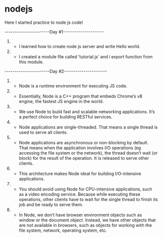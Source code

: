 # nodejs

Here I started practice to node js code!

-----------------------Day #1---------------------

1.  - I learned how to create node js server and write Hello world.
2.  - I created a module file called 'tutorial.js' and i export function from this module.

-----------------------Day #2----------------------

1.  -   Node is a runtime environment for executing JS code.
2.  -   Essentially, Node is a C++ program that embeds Chrome’s v8 engine, the fastest JS engine in the world.
3.  -   We use Node to build fast and scalable networking applications. It’s a perfect choice for building RESTful services.
4.  -   Node applications are single-threaded. That means a single thread is used to serve all clients.
5.  -   Node applications are asynchronous or non-blocking by default. That means when the application involves I/O operations (eg accessing the file system or the network), the thread doesn’t wait (or block) for the result of the operation. It is released to serve other clients.
6.  -   This architecture makes Node ideal for building I/O-intensive applications.
7.  -   You should avoid using Node for CPU-intensive applications, such as a video encoding service. Because while executing these operations, other clients have to wait for the single thread to finish its job and be ready to serve them.
8.  -   In Node, we don’t have browser environment objects such as window or the document object. Instead, we have other objects that are not available in browsers, such as objects for working with the file system, network, operating system, etc.
